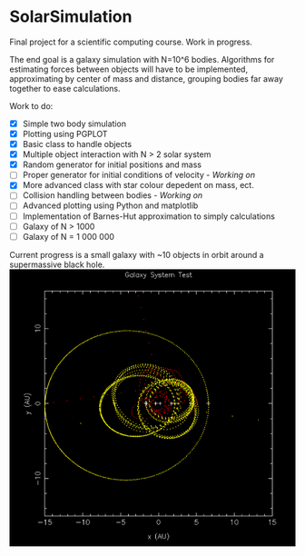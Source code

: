 # SolarSimulation

Final project for a scientific computing course. Work in progress.

The end goal is a galaxy simulation with N=10^6 bodies. Algorithms for estimating forces between objects will have to be implemented, approximating by center of mass and distance, grouping bodies far away together to ease calculations.

Work to do:
- [x] Simple two body simulation
- [x] Plotting using PGPLOT
- [x] Basic class to handle objects
- [x] Multiple object interaction with N > 2 solar system
- [x] Random generator for initial positions and mass
- [ ] Proper generator for initial conditions of velocity - *Working on*
- [x] More advanced class with star colour depedent on mass, ect.
- [ ] Collision handling between bodies - *Working on*
- [ ] Advanced plotting using Python and matplotlib
- [ ] Implementation of Barnes-Hut approximation to simply calculations
- [ ] Galaxy of N > 1000
- [ ] Galaxy of N = 1 000 000

Current progress is a small galaxy with ~10 objects in orbit around a supermassive black hole. 
![November 20th Progress](https://github.com/brlnoble/SolarSimulation/blob/master/November_20_2019.PNG?raw=true)
